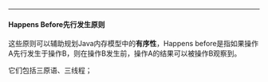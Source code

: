 

---

#### Happens Before先行发生原则

这些原则可以辅助规划Java内存模型中的**有序性**，Happens before是指如果操作A先行发生于操作B，则在操作B发生前，操作A的结果可以被操作B观察到。

它们包括三原语、三线程；